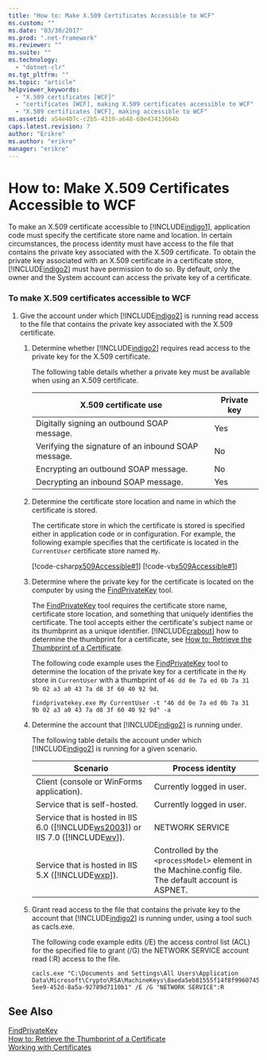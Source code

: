 ```yaml
---
title: "How to: Make X.509 Certificates Accessible to WCF"
ms.custom: ""
ms.date: "03/30/2017"
ms.prod: ".net-framework"
ms.reviewer: ""
ms.suite: ""
ms.technology: 
  - "dotnet-clr"
ms.tgt_pltfrm: ""
ms.topic: "article"
helpviewer_keywords: 
  - "X.509 certificates [WCF]"
  - "certificates [WCF], making X.509 certificates accessible to WCF"
  - "X.509 certificates [WCF], making accessible to WCF"
ms.assetid: a54e407c-c2b5-4319-a648-60e43413664b
caps.latest.revision: 7
author: "Erikre"
ms.author: "erikre"
manager: "erikre"
---
```

# How to: Make X.509 Certificates Accessible to WCF
To make an X.509 certificate accessible to [!INCLUDE[indigo1](../../../../includes/indigo1-md.md)], application code must specify the certificate store name and location. In certain circumstances, the process identity must have access to the file that contains the private key associated with the X.509 certificate. To obtain the private key associated with an X.509 certificate in a certificate store, [!INCLUDE[indigo2](../../../../includes/indigo2-md.md)] must have permission to do so. By default, only the owner and the System account can access the private key of a certificate.  
  
### To make X.509 certificates accessible to WCF  
  
1.  Give the account under which [!INCLUDE[indigo2](../../../../includes/indigo2-md.md)] is running read access to the file that contains the private key associated with the X.509 certificate.  
  
    1.  Determine whether [!INCLUDE[indigo2](../../../../includes/indigo2-md.md)] requires read access to the private key for the X.509 certificate.  
  
         The following table details whether a private key must be available when using an X.509 certificate.  
  
        |X.509 certificate use|Private key|  
        |---------------------------|-----------------|  
        |Digitally signing an outbound SOAP message.|Yes|  
        |Verifying the signature of an inbound SOAP message.|No|  
        |Encrypting an outbound SOAP message.|No|  
        |Decrypting an inbound SOAP message.|Yes|  
  
    2.  Determine the certificate store location and name in which the certificate is stored.  
  
         The certificate store in which the certificate is stored is specified either in application code or in configuration. For example, the following example specifies that the certificate is located in the `CurrentUser` certificate store named `My`.  
  
         [!code-csharp[x509Accessible#1](../../../../samples/snippets/csharp/VS_Snippets_CFX/x509accessible/cs/source.cs#1)]
         [!code-vb[x509Accessible#1](../../../../samples/snippets/visualbasic/VS_Snippets_CFX/x509accessible/vb/source.vb#1)]  
  
    3.  Determine where the private key for the certificate is located on the computer by using the [FindPrivateKey](../../../../docs/framework/wcf/samples/findprivatekey.md) tool.  
  
         The [FindPrivateKey](../../../../docs/framework/wcf/samples/findprivatekey.md) tool requires the certificate store name, certificate store location, and something that uniquely identifies the certificate. The tool accepts either the certificate's subject name or its thumbprint as a unique identifier. [!INCLUDE[crabout](../../../../includes/crabout-md.md)] how to determine the thumbprint for a certificate, see [How to: Retrieve the Thumbprint of a Certificate](../../../../docs/framework/wcf/feature-details/how-to-retrieve-the-thumbprint-of-a-certificate.md).  
  
         The following code example uses the [FindPrivateKey](../../../../docs/framework/wcf/samples/findprivatekey.md) tool to determine the location of the private key for a certificate in the `My` store in `CurrentUser` with a thumbprint of `46 dd 0e 7a ed 0b 7a 31 9b 02 a3 a0 43 7a d8 3f 60 40 92 9d`.  
  
        ```  
        findprivatekey.exe My CurrentUser -t "46 dd 0e 7a ed 0b 7a 31 9b 02 a3 a0 43 7a d8 3f 60 40 92 9d" -a  
        ```  
  
    4.  Determine the account that [!INCLUDE[indigo2](../../../../includes/indigo2-md.md)] is running under.  
  
         The following table details the account under which [!INCLUDE[indigo2](../../../../includes/indigo2-md.md)] is running for a given scenario.  
  
        |Scenario|Process identity|  
        |--------------|----------------------|  
        |Client (console or WinForms application).|Currently logged in user.|  
        |Service that is self-hosted.|Currently logged in user.|  
        |Service that is hosted in IIS 6.0 ([!INCLUDE[ws2003](../../../../includes/ws2003-md.md)]) or IIS 7.0 ([!INCLUDE[wv](../../../../includes/wv-md.md)]).|NETWORK SERVICE|  
        |Service that is hosted in IIS 5.X ([!INCLUDE[wxp](../../../../includes/wxp-md.md)]).|Controlled by the `<processModel>` element in the Machine.config file. The default account is ASPNET.|  
  
    5.  Grant read access to the file that contains the private key to the account that [!INCLUDE[indigo2](../../../../includes/indigo2-md.md)] is running under, using a tool such as cacls.exe.  
  
         The following code example edits (/E) the access control list (ACL) for the specified file to grant (/G) the NETWORK SERVICE account read (:R) access to the file.  
  
        ```  
        cacls.exe "C:\Documents and Settings\All Users\Application Data\Microsoft\Crypto\RSA\MachineKeys\8aeda5eb81555f14f8f9960745b5a40d_38f7de48-5ee9-452d-8a5a-92789d7110b1" /E /G "NETWORK SERVICE":R  
        ```  
  
## See Also  
 [FindPrivateKey](../../../../docs/framework/wcf/samples/findprivatekey.md)   
 [How to: Retrieve the Thumbprint of a Certificate](../../../../docs/framework/wcf/feature-details/how-to-retrieve-the-thumbprint-of-a-certificate.md)   
 [Working with Certificates](../../../../docs/framework/wcf/feature-details/working-with-certificates.md)
